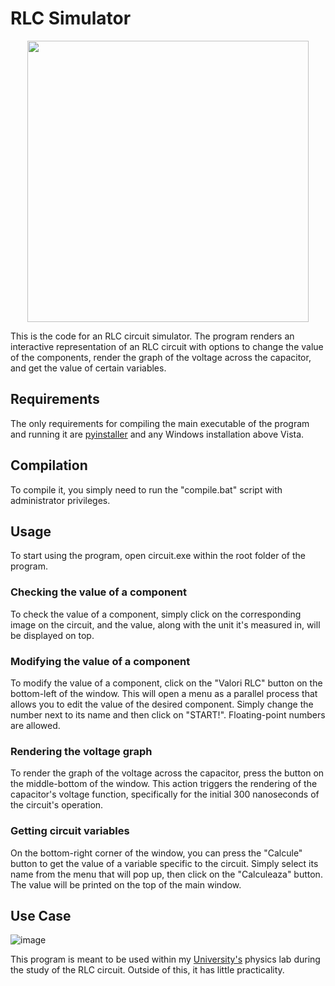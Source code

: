 # RLC Simulator

<p align="center">
  <img src="https://github.com/lukapopovici/rlc-simulator/assets/128390767/2bc999be-a161-4157-9126-17725b1d005d" width="450">
</p>

This is the code for an RLC circuit simulator. The program renders an interactive representation of an RLC circuit with options to change the value of the components, render the graph of the voltage across the capacitor, and get the value of certain variables.

## Requirements

The only requirements for compiling the main executable of the program and running it are [pyinstaller](https://pyinstaller.org/en/stable/) and any Windows installation above Vista.

## Compilation

To compile it, you simply need to run the "compile.bat" script with administrator privileges.

## Usage

To start using the program, open circuit.exe within the root folder of the program.

### Checking the value of a component

To check the value of a component, simply click on the corresponding image on the circuit, and the value, along with the unit it's measured in, will be displayed on top.

### Modifying the value of a component

To modify the value of a component, click on the "Valori RLC" button on the bottom-left of the window. This will open a menu as a parallel process that allows you to edit the value of the desired component. Simply change the number next to its name and then click on "START!". Floating-point numbers are allowed.

### Rendering the voltage graph

To render the graph of the voltage across the capacitor, press the button on the middle-bottom of the window. This action triggers the rendering of the capacitor's voltage function, specifically for the initial 300 nanoseconds of the circuit's operation.

### Getting circuit variables

On the bottom-right corner of the window, you can press the "Calcule" button to get the value of a variable specific to the circuit. Simply select its name from the menu that will pop up, then click on the "Calculeaza" button. The value will be printed on the top of the main window.

## Use Case

![image](https://github.com/lukapopovici/rlc-simulator/assets/128390767/89bcdb35-69e0-4d99-94ef-c8efdb5884e8)

This program is meant to be used within my [University's](https://www.tuiasi.ro/) physics lab during the study of the RLC circuit. Outside of this, it has little practicality.





